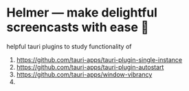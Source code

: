 # Helmer — make delightful screencasts with ease 🥳

helpful tauri plugins to study functionality of

1. https://github.com/tauri-apps/tauri-plugin-single-instance
2. https://github.com/tauri-apps/tauri-plugin-autostart
3. https://github.com/tauri-apps/window-vibrancy
4.
